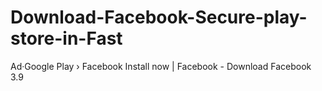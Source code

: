 # Download-Facebook-Secure-play-store-in-Fast
Ad·Google Play › Facebook
Install now | Facebook - Download Facebook
3.9
